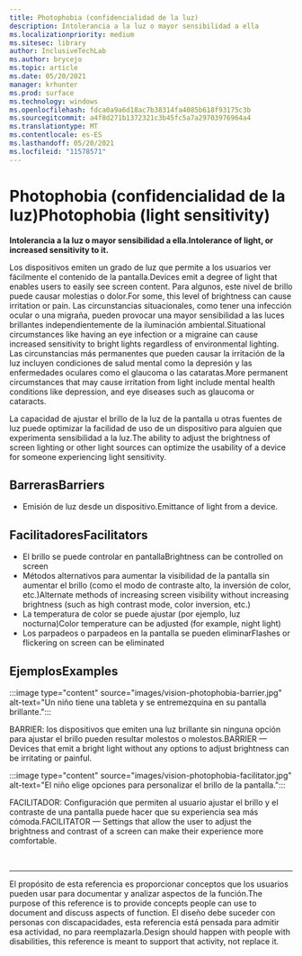 ```yaml
---
title: Photophobia (confidencialidad de la luz)
description: Intolerancia a la luz o mayor sensibilidad a ella
ms.localizationpriority: medium
ms.sitesec: library
author: InclusiveTechLab
ms.author: brycejo
ms.topic: article
ms.date: 05/20/2021
manager: krhunter
ms.prod: surface
ms.technology: windows
ms.openlocfilehash: fdca0a9a6d18ac7b38314fa4085b618f93175c3b
ms.sourcegitcommit: a4f8d271b1372321c3b45fc5a7a29703976964a4
ms.translationtype: MT
ms.contentlocale: es-ES
ms.lasthandoff: 05/20/2021
ms.locfileid: "11578571"
---
```

# <a name="photophobia-light-sensitivity"></a><span data-ttu-id="fd550-103">Photophobia (confidencialidad de la luz)</span><span class="sxs-lookup"><span data-stu-id="fd550-103">Photophobia (light sensitivity)</span></span>

**<span data-ttu-id="fd550-104">Intolerancia a la luz o mayor sensibilidad a ella.</span><span class="sxs-lookup"><span data-stu-id="fd550-104">Intolerance of light, or increased sensitivity to it.</span></span>**

<span data-ttu-id="fd550-105">Los dispositivos emiten un grado de luz que permite a los usuarios ver fácilmente el contenido de la pantalla.</span><span class="sxs-lookup"><span data-stu-id="fd550-105">Devices emit a degree of light that enables users to easily see screen content.</span></span> <span data-ttu-id="fd550-106">Para algunos, este nivel de brillo puede causar molestias o dolor.</span><span class="sxs-lookup"><span data-stu-id="fd550-106">For some, this level of brightness can cause irritation or pain.</span></span> <span data-ttu-id="fd550-107">Las circunstancias situacionales, como tener una infección ocular o una migraña, pueden provocar una mayor sensibilidad a las luces brillantes independientemente de la iluminación ambiental.</span><span class="sxs-lookup"><span data-stu-id="fd550-107">Situational circumstances like having an eye infection or a migraine can cause increased sensitivity to bright lights regardless of environmental lighting.</span></span> <span data-ttu-id="fd550-108">Las circunstancias más permanentes que pueden causar la irritación de la luz incluyen condiciones de salud mental como la depresión y las enfermedades oculares como el glaucoma o las cataratas.</span><span class="sxs-lookup"><span data-stu-id="fd550-108">More permanent circumstances that may cause irritation from light include mental health conditions like depression, and eye diseases such as glaucoma or cataracts.</span></span>

<span data-ttu-id="fd550-109">La capacidad de ajustar el brillo de la luz de la pantalla u otras fuentes de luz puede optimizar la facilidad de uso de un dispositivo para alguien que experimenta sensibilidad a la luz.</span><span class="sxs-lookup"><span data-stu-id="fd550-109">The ability to adjust the brightness of screen lighting or other light sources can optimize the usability of a device for someone experiencing light sensitivity.</span></span>

## <a name="barriers"></a><span data-ttu-id="fd550-110">Barreras</span><span class="sxs-lookup"><span data-stu-id="fd550-110">Barriers</span></span>
* <span data-ttu-id="fd550-111">Emisión de luz desde un dispositivo.</span><span class="sxs-lookup"><span data-stu-id="fd550-111">Emittance of light from a device.</span></span>

## <a name="facilitators"></a><span data-ttu-id="fd550-112">Facilitadores</span><span class="sxs-lookup"><span data-stu-id="fd550-112">Facilitators</span></span>
* <span data-ttu-id="fd550-113">El brillo se puede controlar en pantalla</span><span class="sxs-lookup"><span data-stu-id="fd550-113">Brightness can be controlled on screen</span></span>
* <span data-ttu-id="fd550-114">Métodos alternativos para aumentar la visibilidad de la pantalla sin aumentar el brillo (como el modo de contraste alto, la inversión de color, etc.)</span><span class="sxs-lookup"><span data-stu-id="fd550-114">Alternate methods of increasing screen visibility without increasing brightness (such as high contrast mode, color inversion, etc.)</span></span>
* <span data-ttu-id="fd550-115">La temperatura de color se puede ajustar (por ejemplo, luz nocturna)</span><span class="sxs-lookup"><span data-stu-id="fd550-115">Color temperature can be adjusted (for example, night light)</span></span>
* <span data-ttu-id="fd550-116">Los parpadeos o parpadeos en la pantalla se pueden eliminar</span><span class="sxs-lookup"><span data-stu-id="fd550-116">Flashes or flickering on screen can be eliminated</span></span>


## <a name="examples"></a><span data-ttu-id="fd550-117">Ejemplos</span><span class="sxs-lookup"><span data-stu-id="fd550-117">Examples</span></span>

:::image type="content" source="images/vision-photophobia-barrier.jpg" alt-text="Un niño tiene una tableta y se entremezquina en su pantalla brillante.":::

<span data-ttu-id="fd550-119">BARRIER: los dispositivos que emiten una luz brillante sin ninguna opción para ajustar el brillo pueden resultar molestos o molestos.</span><span class="sxs-lookup"><span data-stu-id="fd550-119">BARRIER — Devices that emit a bright light without any options to adjust brightness can be irritating or painful.</span></span>


:::image type="content" source="images/vision-photophobia-facilitator.jpg" alt-text="El niño elige opciones para personalizar el brillo de la pantalla.":::

<span data-ttu-id="fd550-121">FACILITADOR: Configuración que permiten al usuario ajustar el brillo y el contraste de una pantalla puede hacer que su experiencia sea más cómoda.</span><span class="sxs-lookup"><span data-stu-id="fd550-121">FACILITATOR — Settings that allow the user to adjust the brightness and contrast of a screen can make their experience more comfortable.</span></span>

&nbsp;

[comment]: # (Instrucción Footer)
___
<span data-ttu-id="fd550-123">El propósito de esta referencia es proporcionar conceptos que los usuarios pueden usar para documentar y analizar aspectos de la función.</span><span class="sxs-lookup"><span data-stu-id="fd550-123">The purpose of this reference is to provide concepts people can use to document and discuss aspects of function.</span></span> <span data-ttu-id="fd550-124">El diseño debe suceder con personas con discapacidades, esta referencia está pensada para admitir esa actividad, no para reemplazarla.</span><span class="sxs-lookup"><span data-stu-id="fd550-124">Design should happen with people with disabilities, this reference is meant to support that activity, not replace it.</span></span> 